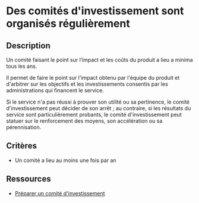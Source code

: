 # Des comités d'investissement sont organisés régulièrement

## Description

Un comité faisant le point sur l’impact et les coûts du produit a lieu
a minima tous les ans.

Il permet de faire le point sur l'impact obtenu par l'équipe du produit et d'arbitrer sur les objectifs et les investissements consentis par les administrations qui financent le service.

Si le service n'a pas réussi à prouver son utilité ou sa pertinence, le comité d'investissement peut décider de son arrêt ; au contraire, si les résultats du service sont particulièrement probants, le comité d'investissement peut statuer sur le renforcement des moyens, son accélération ou sa pérennisation.

## Critères

- Un comité a lieu au moins une fois par an

## Ressources

- [Préparer un comité d'investissement](https://doc.incubateur.net/communaute/gerer-son-produit/gestion-au-quotidien/budget/preparer-un-comite-dinvestissement)
